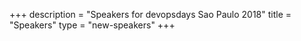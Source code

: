 +++
description = "Speakers for devopsdays Sao Paulo 2018"
title = "Speakers"
type = "new-speakers"
+++
